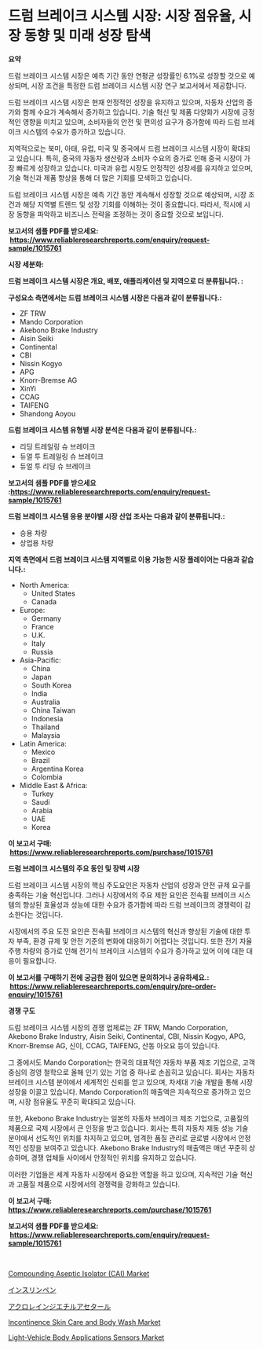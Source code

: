<p><h1>드럼 브레이크 시스템 시장: 시장 점유율, 시장 동향 및 미래 성장 탐색</h1></p><p><strong>요약</strong></p>
<p><p>드럼 브레이크 시스템 시장은 예측 기간 동안 연평균 성장률인 6.1%로 성장할 것으로 예상되며, 시장 조건을 특정한 드럼 브레이크 시스템 시장 연구 보고서에서 제공합니다.</p><p>드럼 브레이크 시스템 시장은 현재 안정적인 성장을 유지하고 있으며, 자동차 산업의 증가와 함께 수요가 계속해서 증가하고 있습니다. 기술 혁신 및 제품 다양화가 시장에 긍정적인 영향을 미치고 있으며, 소비자들의 안전 및 편의성 요구가 증가함에 따라 드럼 브레이크 시스템의 수요가 증가하고 있습니다.</p><p>지역적으로는 북미, 아태, 유럽, 미국 및 중국에서 드럼 브레이크 시스템 시장이 확대되고 있습니다. 특히, 중국의 자동차 생산량과 소비자 수요의 증가로 인해 중국 시장이 가장 빠르게 성장하고 있습니다. 미국과 유럽 시장도 안정적인 성장세를 유지하고 있으며, 기술 혁신과 제품 향상을 통해 더 많은 기회를 모색하고 있습니다.</p><p>드럼 브레이크 시스템 시장은 예측 기간 동안 계속해서 성장할 것으로 예상되며, 시장 조건과 해당 지역별 트렌드 및 성장 기회를 이해하는 것이 중요합니다. 따라서, 적시에 시장 동향을 파악하고 비즈니스 전략을 조정하는 것이 중요할 것으로 보입니다.</p></p>
<p><strong>보고서의 샘플 PDF를 받으세요: &nbsp;<a href="https://www.reliableresearchreports.com/enquiry/request-sample/1015761">https://www.reliableresearchreports.com/enquiry/request-sample/1015761</a></strong></p>
<p><strong>시장 세분화:</strong></p>
<p><strong> 드럼 브레이크 시스템 시장은 개요, 배포, 애플리케이션 및 지역으로 더 분류됩니다. :</strong></p>
<p><strong>구성요소 측면에서는 드럼 브레이크 시스템 시장은 다음과 같이 분류됩니다.:</strong></p>
<p><ul><li>ZF TRW</li><li>Mando Corporation</li><li>Akebono Brake Industry</li><li>Aisin Seiki</li><li>Continental</li><li>CBI</li><li>Nissin Kogyo</li><li>APG</li><li>Knorr-Bremse AG</li><li>XinYi</li><li>CCAG</li><li>TAIFENG</li><li>Shandong Aoyou</li></ul></p>
<p><strong> 드럼 브레이크 시스템 유형별 시장 분석은 다음과 같이 분류됩니다.:</strong></p>
<p><ul><li>리딩 트레일링 슈 브레이크</li><li>듀얼 투 트레일링 슈 브레이크</li><li>듀얼 투 리딩 슈 브레이크</li></ul></p>
<p><strong>보고서의 샘플 PDF를 받으세요 :<a href="https://www.reliableresearchreports.com/enquiry/request-sample/1015761">https://www.reliableresearchreports.com/enquiry/request-sample/1015761</a></strong></p>
<p><strong> 드럼 브레이크 시스템 응용 분야별 시장 산업 조사는 다음과 같이 분류됩니다.:</strong></p>
<p><ul><li>승용 차량</li><li>상업용 차량</li></ul></p>
<p><strong>지역 측면에서 드럼 브레이크 시스템 지역별로 이용 가능한 시장 플레이어는 다음과 같습니다.:</strong></p>
<p><ul>
    <li>
        North America:
        <ul>
            <li>United States</li>
            <li>Canada</li>
        </ul>
    </li>
    <li>
        Europe:
        <ul>
            <li>Germany</li>
            <li>France</li>
            <li>U.K.</li>
            <li>Italy</li>
            <li>Russia</li>
        </ul>
    </li>
    <li>
        Asia-Pacific:
        <ul>
            <li>China</li>
            <li>Japan</li>
            <li>South Korea</li>
            <li>India</li>
            <li>Australia</li>
            <li>China Taiwan</li>
            <li>Indonesia</li>
            <li>Thailand</li>
            <li>Malaysia</li>
        </ul>
    </li>
    <li>
        Latin America:
        <ul>
            <li>Mexico</li>
            <li>Brazil</li>
            <li>Argentina Korea</li>
            <li>Colombia</li>
        </ul>
    </li>
    <li>
        Middle East & Africa:
        <ul>
            <li>Turkey</li>
            <li>Saudi</li>
            <li>Arabia</li>
            <li>UAE</li>
            <li>Korea</li>
        </ul>
    </li>
    </ul></p>
<p><strong>이 보고서 구매: &nbsp;<a href="https://www.reliableresearchreports.com/purchase/1015761">https://www.reliableresearchreports.com/purchase/1015761</a></strong></p>
<p><strong>드럼 브레이크 시스템의 주요 동인 및 장벽 시장</strong></p>
<p><p>드럼 브레이크 시스템 시장의 핵심 주도요인은 자동차 산업의 성장과 안전 규제 요구를 충족하는 기술 혁신입니다. 그러나 시장에서의 주요 제한 요인은 전속휠 브레이크 시스템의 향상된 효율성과 성능에 대한 수요가 증가함에 따라 드럼 브레이크의 경쟁력이 감소한다는 것입니다.</p><p>시장에서의 주요 도전 요인은 전속휠 브레이크 시스템의 혁신과 향상된 기술에 대한 투자 부족, 환경 규제 및 안전 기준의 변화에 대응하기 어렵다는 것입니다. 또한 전기 자율 주행 차량의 증가로 인해 전기식 브레이크 시스템의 수요가 증가하고 있어 이에 대한 대응이 필요합니다.</p></p>
<p><strong>이 보고서를 구매하기 전에 궁금한 점이 있으면 문의하거나 공유하세요.: &nbsp;<a href="https://www.reliableresearchreports.com/enquiry/pre-order-enquiry/1015761">https://www.reliableresearchreports.com/enquiry/pre-order-enquiry/1015761</a></strong></p>
<p><strong>경쟁 구도</strong></p>
<p><p>드럼 브레이크 시스템 시장의 경쟁 업체로는 ZF TRW, Mando Corporation, Akebono Brake Industry, Aisin Seiki, Continental, CBI, Nissin Kogyo, APG, Knorr-Bremse AG, 신이, CCAG, TAIFENG, 산동 아오요 등이 있습니다. </p><p>그 중에서도 Mando Corporation는 한국의 대표적인 자동차 부품 제조 기업으로, 고객 중심의 경영 철학으로 올해 인기 있는 기업 중 하나로 손꼽히고 있습니다. 회사는 자동차 브레이크 시스템 분야에서 세계적인 신뢰를 얻고 있으며, 차세대 기술 개발을 통해 시장 성장을 이끌고 있습니다. Mando Corporation의 매출액은 지속적으로 증가하고 있으며, 시장 점유율도 꾸준히 확대되고 있습니다.</p><p>또한, Akebono Brake Industry는 일본의 자동차 브레이크 제조 기업으로, 고품질의 제품으로 국제 시장에서 큰 인정을 받고 있습니다. 회사는 특히 자동차 제동 성능 기술 분야에서 선도적인 위치를 차지하고 있으며, 엄격한 품질 관리로 글로벌 시장에서 안정적인 성장을 보여주고 있습니다. Akebono Brake Industry의 매출액은 매년 꾸준히 상승하며, 경쟁 업체들 사이에서 안정적인 위치를 유지하고 있습니다.</p><p>이러한 기업들은 세계 자동차 시장에서 중요한 역할을 하고 있으며, 지속적인 기술 혁신과 고품질 제품으로 시장에서의 경쟁력을 강화하고 있습니다.</p></p>
<p><strong>이 보고서 구매: &nbsp; <a href="https://www.reliableresearchreports.com/purchase/1015761">https://www.reliableresearchreports.com/purchase/1015761</a></strong></p>
<p><strong>보고서의 샘플 PDF를 받으세요: &nbsp;<a href="https://www.reliableresearchreports.com/enquiry/request-sample/1015761">https://www.reliableresearchreports.com/enquiry/request-sample/1015761</a></strong><strong></strong></p>
<p>&nbsp;</p>
<p><p><a href="https://skillful-vermicelli-b89.notion.site/Compounding-Aseptic-Isolator-CAI-Market-Share-Market-New-Trends-Analysis-Report-By-Type-By-Appl-a7260975bbcb4760b3e4593cf50e699a">Compounding Aseptic Isolator (CAI) Market</a></p><p><a href="https://medium.com/@yaren_68-91/%E3%82%A4%E3%83%B3%E3%82%B9%E3%83%AA%E3%83%B3%E3%83%9A%E3%83%B3%E3%81%AE%E3%82%B7%E3%82%A7%E3%82%A2%E9%80%B2%E5%8C%96%E3%81%A8%E5%B8%82%E5%A0%B4%E6%88%90%E9%95%B7%E3%81%AE%E3%83%88%E3%83%AC%E3%83%B3%E3%83%89-2024%E5%B9%B4-2031%E5%B9%B4-2f68ecf84f9f">インスリンペン</a></p><p><a href="https://medium.com/@jazminjones30/%E3%82%A2%E3%82%AF%E3%83%AD%E3%83%AC%E3%82%A4%E3%83%B3%E3%82%B8%E3%82%A8%E3%83%81%E3%83%AB%E3%82%A2%E3%82%BB%E3%82%BF%E3%83%BC%E3%83%AB%E5%B8%82%E5%A0%B4-%E5%B8%82%E5%A0%B4%E3%82%B7%E3%82%A7%E3%82%A2-%E5%B8%82%E5%A0%B4%E3%83%88%E3%83%AC%E3%83%B3%E3%83%89-%E3%81%8A%E3%82%88%E3%81%B3%E5%B0%86%E6%9D%A5%E3%81%AE%E6%88%90%E9%95%B7%E3%82%92%E6%8E%A2%E3%82%8B-e7f2474a192d">アクロレインジエチルアセタール</a></p><p><a href="https://view.publitas.com/reportprime-1/incontinence-skin-care-and-body-wash-market-size-growth-outlook-from-2023-to-2030-projecting-at-markets-trends-analysis-by-application-regional-outlook-and-revenue/">Incontinence Skin Care and Body Wash Market</a></p><p><a href="https://github.com/Sinjinluong3e0awx2m195k76/Market-Research-Report-List-1/blob/main/light-vehicle-body-applications-sensors-market.md">Light-Vehicle Body Applications Sensors Market</a></p></p>